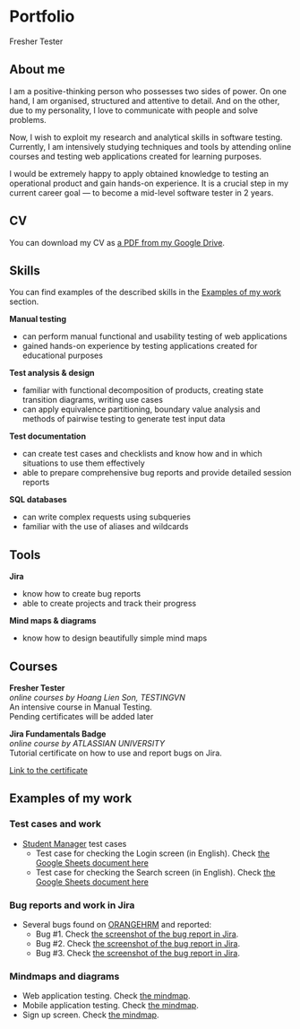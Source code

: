 # Portfolio
Fresher Tester

## About me

I am a positive-thinking person who possesses two sides of power. On one hand, I am organised, structured and attentive to detail. And on the other, due to my personality, I love to communicate with people and solve problems.

Now, I wish to exploit my research and analytical skills in software testing. Currently, I am intensively studying techniques and tools by attending online courses and testing web applications created for learning purposes.

I would be extremely happy to apply obtained knowledge to testing an operational product and gain hands-on experience. It is a crucial step in my current career goal — to become a mid-level software tester in 2 years.

## CV
You can download my CV as [a PDF from my Google Drive](https://drive.google.com/file/d/1Dcs9FzqWw9jrs_o7yDrBtMlO35JfhaF5/view?usp=sharing).

## Skills

You can find examples of the described skills in the [Examples of my work](#examples-of-my-work) section.

__Manual testing__
  * can perform manual functional and usability testing of web applications
  * gained hands-on experience by testing applications created for educational purposes

__Test analysis & design__
  * familiar with functional decomposition of products, creating state transition diagrams, writing use cases
  * can apply equivalence partitioning, boundary value analysis and methods of pairwise testing to generate test input data

__Test documentation__
  * can create test cases and checklists and know how and in which situations to use them effectively
  * able to prepare comprehensive bug reports and provide detailed session reports

__SQL databases__
  * can write complex requests using subqueries
  * familiar with the use of aliases and wildcards

## Tools

__Jira__
  * know how to create bug reports
  * able to create projects and track their progress


__Mind maps & diagrams__
  * know how to design beautifully simple mind maps

## Courses

__Fresher Tester__  
*online courses by Hoang Lien Son, TESTINGVN*  
An intensive course in Manual Testing.  
Pending certificates will be added later

__Jira Fundamentals Badge__  
*online course by ATLASSIAN UNIVERSITY*  
Tutorial certificate on how to use and report bugs on Jira.

[Link to the certificate](https://university.atlassian.com/student/award/jV6fu6C9ibYwRMyPm1x8S4Ce)

## Examples of my work

### Test cases and work

- [Student Manager](https://drive.google.com/file/d/1ORT-LLXFwpMQqyRqqniwpVbf1l7CWn92/view?usp=sharing) test cases
  * Test case for checking the Login screen (in English). Check [the Google Sheets document here](https://docs.google.com/spreadsheets/d/1cz6PzzVyuq9dNE7RGKdAgLAgR0cu9Bz5/edit?usp=sharing&ouid=108409828149713322198&rtpof=true&sd=true)
   * Test case for checking the Search screen (in English). Check [the Google Sheets document here](https://docs.google.com/spreadsheets/d/1hIig87AixbM9LDvmmyKsh7sx21B4qLuy/edit?usp=sharing&ouid=108409828149713322198&rtpof=true&sd=true)



### Bug reports and work in Jira

- Several bugs found on [ORANGEHRM](https://opensource-demo.orangehrmlive.com/web/index.php/auth/login) and reported:
  * Bug #1. Check [the screenshot of the bug report in Jira](https://drive.google.com/file/d/1mJ7usmdfgoEqqki2EqO2QeSoMb0RRsSC/view?usp=sharing).
  * Bug #2. Check [the screenshot of the bug report in Jira](https://drive.google.com/file/d/1L7qgll8ujwQ1RCS2Ci9l_7IwrDsAPGNw/view?usp=sharing).
  * Bug #3. Check [the screenshot of the bug report in Jira](https://drive.google.com/file/d/1da6XVb8Xgo_570AnQGGHxU0Rv8wIWgzc/view?usp=sharing).

### Mindmaps and diagrams
* Web application testing. Check [the mindmap](https://drive.google.com/file/d/10wP4I5XHN1vkr8uaX4MoI6K_P0A8vemC/view?usp=sharing).
* Mobile application testing. Check [the mindmap](https://drive.google.com/file/d/19KmMxxSIGeFH1ba6h0BXBmrHwmpQhfAR/view?usp=sharing).
* Sign up screen. Check [the mindmap](https://drive.google.com/file/d/1GY8MKnjhLd9Taq_HYtlHSrEHZcldI9l7/view?usp=sharing).
